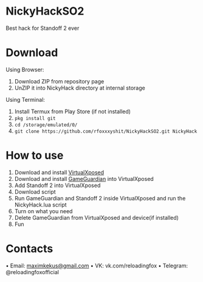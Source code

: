 # NickyHackSO2
Best hack for Standoff 2 ever


# Download
Using Browser: 
1. Download ZIP from repository page
2. UnZIP it into NickyHack directory at internal storage

Using Terminal:
1. Install Termux from Play Store (if not installed)
2. `pkg install git`
3. `cd /storage/emulated/0/`
4. `git clone https://github.com/rfoxxxyshit/NickyHackSO2.git NickyHack`


# How to use
1. Download and install [VirtualXposed](https://gameguardian.net/forum/files/file/128-virtualxposed/)
2. Download and install [GameGuardian](https://gameguardian.net/download) into VirtualXposed
3. Add Standoff 2 into VirtualXposed
4. Download script
5. Run GameGuardian and Standoff 2 inside VirtualXposed and run the NickyHack.lua script
6. Turn on what you need
7. Delete GameGuardian from VirtualXposed and device(if installed)
8. Fun





# Contacts
• Email: maximkekus@gmail.com
• VK: vk.com/reloadingfox
• Telegram: @reloadingfoxofficial
